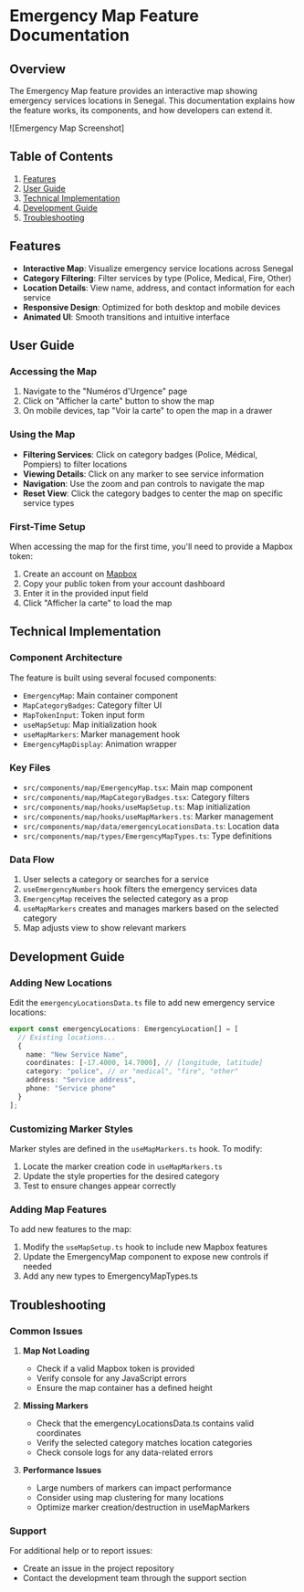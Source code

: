 # Emergency Map Feature Documentation

## Overview

The Emergency Map feature provides an interactive map showing emergency services locations in Senegal. This documentation explains how the feature works, its components, and how developers can extend it.

![Emergency Map Screenshot]

## Table of Contents

1. [Features](#features)
2. [User Guide](#user-guide)
3. [Technical Implementation](#technical-implementation)
4. [Development Guide](#development-guide)
5. [Troubleshooting](#troubleshooting)

## Features

- **Interactive Map**: Visualize emergency service locations across Senegal
- **Category Filtering**: Filter services by type (Police, Medical, Fire, Other)
- **Location Details**: View name, address, and contact information for each service
- **Responsive Design**: Optimized for both desktop and mobile devices
- **Animated UI**: Smooth transitions and intuitive interface

## User Guide

### Accessing the Map

1. Navigate to the "Numéros d'Urgence" page
2. Click on "Afficher la carte" button to show the map
3. On mobile devices, tap "Voir la carte" to open the map in a drawer

### Using the Map

- **Filtering Services**: Click on category badges (Police, Médical, Pompiers) to filter locations
- **Viewing Details**: Click on any marker to see service information
- **Navigation**: Use the zoom and pan controls to navigate the map
- **Reset View**: Click the category badges to center the map on specific service types

### First-Time Setup

When accessing the map for the first time, you'll need to provide a Mapbox token:

1. Create an account on [Mapbox](https://www.mapbox.com/)
2. Copy your public token from your account dashboard
3. Enter it in the provided input field
4. Click "Afficher la carte" to load the map

## Technical Implementation

### Component Architecture

The feature is built using several focused components:

- `EmergencyMap`: Main container component
- `MapCategoryBadges`: Category filter UI
- `MapTokenInput`: Token input form
- `useMapSetup`: Map initialization hook
- `useMapMarkers`: Marker management hook
- `EmergencyMapDisplay`: Animation wrapper

### Key Files

- `src/components/map/EmergencyMap.tsx`: Main map component
- `src/components/map/MapCategoryBadges.tsx`: Category filters
- `src/components/map/hooks/useMapSetup.ts`: Map initialization
- `src/components/map/hooks/useMapMarkers.ts`: Marker management
- `src/components/map/data/emergencyLocationsData.ts`: Location data
- `src/components/map/types/EmergencyMapTypes.ts`: Type definitions

### Data Flow

1. User selects a category or searches for a service
2. `useEmergencyNumbers` hook filters the emergency services data
3. `EmergencyMap` receives the selected category as a prop
4. `useMapMarkers` creates and manages markers based on the selected category
5. Map adjusts view to show relevant markers

## Development Guide

### Adding New Locations

Edit the `emergencyLocationsData.ts` file to add new emergency service locations:

```typescript
export const emergencyLocations: EmergencyLocation[] = [
  // Existing locations...
  {
    name: "New Service Name",
    coordinates: [-17.4000, 14.7000], // [longitude, latitude]
    category: "police", // or "medical", "fire", "other"
    address: "Service address",
    phone: "Service phone"
  }
];
```

### Customizing Marker Styles

Marker styles are defined in the `useMapMarkers.ts` hook. To modify:

1. Locate the marker creation code in `useMapMarkers.ts`
2. Update the style properties for the desired category
3. Test to ensure changes appear correctly

### Adding Map Features

To add new features to the map:

1. Modify the `useMapSetup.ts` hook to include new Mapbox features
2. Update the EmergencyMap component to expose new controls if needed
3. Add any new types to EmergencyMapTypes.ts

## Troubleshooting

### Common Issues

1. **Map Not Loading**
   - Check if a valid Mapbox token is provided
   - Verify console for any JavaScript errors
   - Ensure the map container has a defined height

2. **Missing Markers**
   - Check that the emergencyLocationsData.ts contains valid coordinates
   - Verify the selected category matches location categories
   - Check console logs for any data-related errors

3. **Performance Issues**
   - Large numbers of markers can impact performance
   - Consider using map clustering for many locations
   - Optimize marker creation/destruction in useMapMarkers

### Support

For additional help or to report issues:
- Create an issue in the project repository
- Contact the development team through the support section
